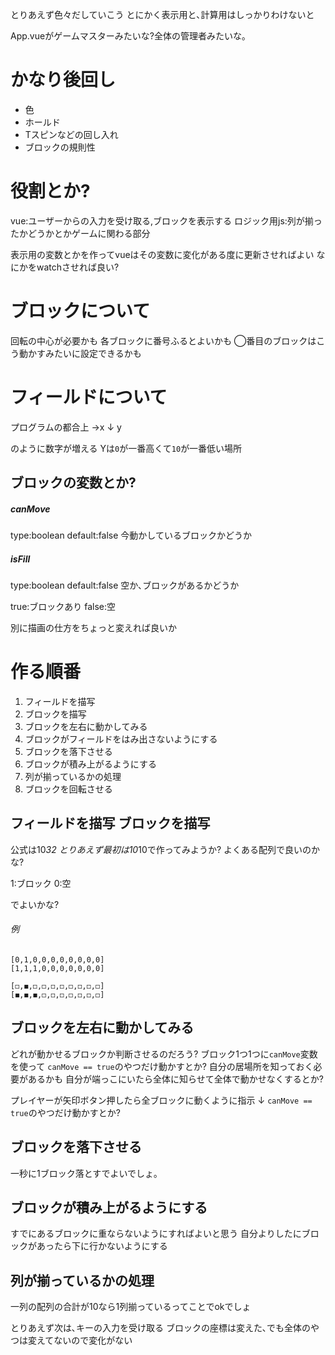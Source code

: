 とりあえず色々だしていこう
とにかく表示用と､計算用はしっかりわけないと

App.vueがゲームマスターみたいな?全体の管理者みたいな｡


# かなり後回し
* 色 
* ホールド
* Tスピンなどの回し入れ
* ブロックの規則性

# 役割とか?
vue:ユーザーからの入力を受け取る,ブロックを表示する
ロジック用js:列が揃ったかどうかとかゲームに関わる部分

表示用の変数とかを作ってvueはその変数に変化がある度に更新させればよい
なにかをwatchさせれば良い?

# ブロックについて
回転の中心が必要かも
各ブロックに番号ふるとよいかも
    ◯番目のブロックはこう動かすみたいに設定できるかも

# フィールドについて
プログラムの都合上
 →x
↓
y

のように数字が増える
Yは`0`が一番高くて`10`が一番低い場所


## ブロックの変数とか?


##### canMove 
type:boolean 
default:false
今動かしているブロックかどうか

##### isFill
type:boolean
default:false
空か､ブロックがあるかどうか

true:ブロックあり
false:空

別に描画の仕方をちょっと変えれば良いか


# 作る順番
1. フィールドを描写
1. ブロックを描写
1. ブロックを左右に動かしてみる
1. ブロックがフィールドをはみ出さないようにする
1. ブロックを落下させる
1. ブロックが積み上がるようにする
1. 列が揃っているかの処理
1. ブロックを回転させる


## フィールドを描写 ブロックを描写
公式は10*32
とりあえず最初は10*10で作ってみようか?
よくある配列で良いのかな?

1:ブロック
0:空

でよいかな?
###### 例
```
[0,1,0,0,0,0,0,0,0,0]
[1,1,1,0,0,0,0,0,0,0]
```

```
[◻,◼,◻,◻,◻,◻,◻,◻,◻,◻]
[◼,◼,◼,◻,◻,◻,◻,◻,◻,◻]
```

## ブロックを左右に動かしてみる
どれが動かせるブロックか判断させるのだろう?
ブロック1つ1つに`canMove`変数を使って
`canMove == true`のやつだけ動かすとか?
自分の居場所を知っておく必要があるかも
自分が端っこにいたら全体に知らせて全体で動かせなくするとか?

プレイヤーが矢印ボタン押したら全ブロックに動くように指示
↓
`canMove == true`のやつだけ動かすとか?



## ブロックを落下させる
一秒に1ブロック落とすでよいでしょ｡

## ブロックが積み上がるようにする
すでにあるブロックに重ならないようにすればよいと思う
自分よりしたにブロックがあったら下に行かないようにする

## 列が揃っているかの処理
一列の配列の合計が10なら1列揃っているってことでokでしょ


とりあえず次は､キーの入力を受け取る
ブロックの座標は変えた､でも全体のやつは変えてないので変化がない